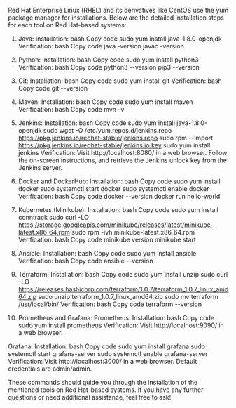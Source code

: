 Red Hat Enterprise Linux (RHEL) and its derivatives like CentOS use the yum package manager for installations. Below are the detailed installation steps for each tool on Red Hat-based systems:

1. Java:
Installation:
bash
Copy code
sudo yum install java-1.8.0-openjdk
Verification:
bash
Copy code
java -version
javac -version
2. Python:
Installation:
bash
Copy code
sudo yum install python3
Verification:
bash
Copy code
python3 --version
pip3 --version
3. Git:
Installation:
bash
Copy code
sudo yum install git
Verification:
bash
Copy code
git --version
4. Maven:
Installation:
bash
Copy code
sudo yum install maven
Verification:
bash
Copy code
mvn -v
5. Jenkins:
Installation:
bash
Copy code
sudo yum install java-1.8.0-openjdk
sudo wget -O /etc/yum.repos.d/jenkins.repo https://pkg.jenkins.io/redhat-stable/jenkins.repo
sudo rpm --import https://pkg.jenkins.io/redhat-stable/jenkins.io.key
sudo yum install jenkins
Verification:
Visit http://localhost:8080/ in a web browser. Follow the on-screen instructions, and retrieve the Jenkins unlock key from the Jenkins server.

6. Docker and DockerHub:
Installation:
bash
Copy code
sudo yum install docker
sudo systemctl start docker
sudo systemctl enable docker
Verification:
bash
Copy code
docker --version
docker run hello-world
7. Kubernetes (Minikube):
Installation:
bash
Copy code
sudo yum install conntrack
sudo curl -LO https://storage.googleapis.com/minikube/releases/latest/minikube-latest.x86_64.rpm
sudo rpm -ivh minikube-latest.x86_64.rpm
Verification:
bash
Copy code
minikube version
minikube start
8. Ansible:
Installation:
bash
Copy code
sudo yum install ansible
Verification:
bash
Copy code
ansible --version
9. Terraform:
Installation:
bash
Copy code
sudo yum install unzip
sudo curl -LO https://releases.hashicorp.com/terraform/1.0.7/terraform_1.0.7_linux_amd64.zip
sudo unzip terraform_1.0.7_linux_amd64.zip
sudo mv terraform /usr/local/bin/
Verification:
bash
Copy code
terraform --version
10. Prometheus and Grafana:
Prometheus:
Installation:
bash
Copy code
sudo yum install prometheus
Verification:
Visit http://localhost:9090/ in a web browser.

Grafana:
Installation:
bash
Copy code
sudo yum install grafana
sudo systemctl start grafana-server
sudo systemctl enable grafana-server
Verification:
Visit http://localhost:3000/ in a web browser. Default credentials are admin/admin.

These commands should guide you through the installation of the mentioned tools on Red Hat-based systems. If you have any further questions or need additional assistance, feel free to ask!
